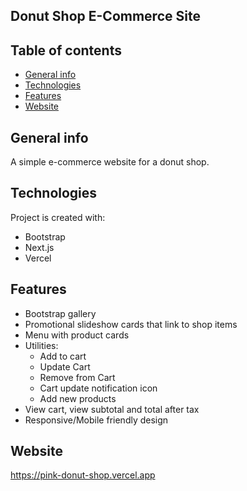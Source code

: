 ## Donut Shop E-Commerce Site
## Table of contents
* [General info](#general-info)
* [Technologies](#technologies)
* [Features](#features)
* [Website](#website)

## General info
A simple e-commerce website for a donut shop.
	
## Technologies
Project is created with:
* Bootstrap
* Next.js
* Vercel

## Features
* Bootstrap gallery
* Promotional slideshow cards that link to shop items
* Menu with product cards
* Utilities:
    - Add to cart
    - Update Cart
    - Remove from Cart
    - Cart update notification icon
    - Add new products
* View cart, view subtotal and total after tax
* Responsive/Mobile friendly design

## Website
https://pink-donut-shop.vercel.app
